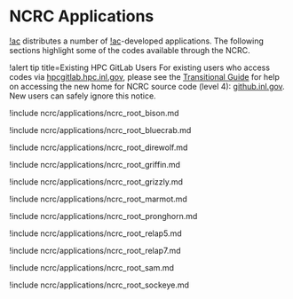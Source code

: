 # NCRC Applications

[!ac](NCRC) distributes a number of [!ac](NEAMS)-developed applications. The following sections highlight some of the codes available through the NCRC.

!alert tip title=Existing HPC GitLab Users
For existing users who access codes via [hpcgitlab.hpc.inl.gov](https://hpcgitlab.hpc.inl.gov),
please see the [Transitional Guide](https://github.com/idaholab/moose/wiki/NCRC-github.inl.gov-transition-guide)
for help on accessing the new home for NCRC source code (level 4): [github.inl.gov](https://github.inl.gov). New users can safely ignore this notice.

!include ncrc/applications/ncrc_root_bison.md

!include ncrc/applications/ncrc_root_bluecrab.md

!include ncrc/applications/ncrc_root_direwolf.md

!include ncrc/applications/ncrc_root_griffin.md

!include ncrc/applications/ncrc_root_grizzly.md

!include ncrc/applications/ncrc_root_marmot.md

!include ncrc/applications/ncrc_root_pronghorn.md

!include ncrc/applications/ncrc_root_relap5.md

!include ncrc/applications/ncrc_root_relap7.md

!include ncrc/applications/ncrc_root_sam.md

!include ncrc/applications/ncrc_root_sockeye.md
